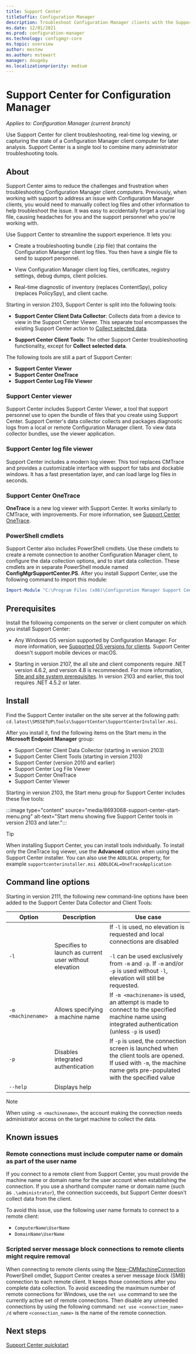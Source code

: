 ```yaml
---
title: Support Center
titleSuffix: Configuration Manager
description: Troubleshoot Configuration Manager clients with the Support Center.
ms.date: 12/01/2021
ms.prod: configuration-manager
ms.technology: configmgr-core
ms.topic: overview
author: mestew
ms.author: mstewart
manager: dougeby
ms.localizationpriority: medium
---
```


# Support Center for Configuration Manager

*Applies to: Configuration Manager (current branch)*

<!--1357489-->
Use Support Center for client troubleshooting, real-time log viewing, or capturing the state of a Configuration Manager client computer for later analysis. Support Center is a single tool to combine many administrator troubleshooting tools.

## About

Support Center aims to reduce the challenges and frustration when troubleshooting Configuration Manager client computers. Previously, when working with support to address an issue with Configuration Manager clients, you would need to manually collect log files and other information to help troubleshoot the issue. It was easy to accidentally forget a crucial log file, causing headaches for you and the support personnel who you're working with.

Use Support Center to streamline the support experience. It lets you:

- Create a troubleshooting bundle (.zip file) that contains the Configuration Manager client log files. You then have a single file to send to support personnel.  

- View Configuration Manager client log files, certificates, registry settings, debug dumps, client policies.  

- Real-time diagnostic of inventory (replaces ContentSpy), policy (replaces PolicySpy), and client cache.  

Starting in version 2103, Support Center is split into the following tools:<!--8693068-->

- **Support Center Client Data Collector**: Collects data from a device to view in the Support Center Viewer. This separate tool encompasses the existing Support Center action to [Collect selected data](support-center-ui-reference.md#collect-selected-data).

- **Support Center Client Tools**: The other Support Center troubleshooting functionality, except for **Collect selected data**.

The following tools are still a part of Support Center:

- **Support Center Viewer**
- **Support Center OneTrace**
- **Support Center Log File Viewer**

### Support Center viewer

Support Center includes Support Center Viewer, a tool that support personnel use to open the bundle of files that you create using Support Center. Support Center's data collector collects and packages diagnostic logs from a local or remote Configuration Manager client. To view data collector bundles, use the viewer application.

### Support Center log file viewer

Support Center includes a modern log viewer. This tool replaces CMTrace and provides a customizable interface with support for tabs and dockable windows. It has a fast presentation layer, and can load large log files in seconds.

### Support Center OneTrace

<!--3555962-->
**OneTrace** is a new log viewer with Support Center. It works similarly to CMTrace, with improvements. For more information, see [Support Center OneTrace](support-center-onetrace.md).

### PowerShell cmdlets

Support Center also includes PowerShell cmdlets. Use these cmdlets to create a remote connection to another Configuration Manager client, to configure the data collection options, and to start data collection. These cmdlets are in separate PowerShell module named **ConfigMgrSupportCenter.PS**. After you install Support Center, use the following command to import this module:

```powershell
Import-Module "C:\Program Files (x86)\Configuration Manager Support Center\ConfigMgrSupportCenter.PS.psd1"
```

## Prerequisites

Install the following components on the server or client computer on which you install Support Center:

- Any Windows OS version supported by Configuration Manager. For more information, see [Supported OS versions for clients](../plan-design/configs/supported-operating-systems-for-clients-and-devices.md). Support Center doesn't support mobile devices or macOS.

- Starting in version 2107, the all site and client components require .NET version 4.6.2, and version 4.8 is recommended.<!--10402814--> For more information, [Site and site system prerequisites](../../core/plan-design/configs/site-and-site-system-prerequisites.md#net-version-requirements). In version 2103 and earlier, this tool requires .NET 4.5.2 or later.

## Install

Find the Support Center installer on the site server at the following path: `cd.latest\SMSSETUP\Tools\SupportCenter\SupportCenterInstaller.msi`.

After you install it, find the following items on the Start menu in the **Microsoft Endpoint Manager** group:  

- Support Center Client Data Collector (starting in version 2103)
- Support Center Client Tools (starting in version 2103)
- Support Center (version 2010 and earlier)
- Support Center Log File Viewer
- Support Center OneTrace
- Support Center Viewer

Starting in version 2103, the Start menu group for Support Center includes these five tools:

:::image type="content" source="media/8693068-support-center-start-menu.png" alt-text="Start menu showing five Support Center tools in version 2103 and later.":::

> [!TIP]
> When installing Support Center, you can install tools individually. To install only the OneTrace log viewer, use the **Advanced** option when using the Support Center installer. You can also use the `ADDLOCAL` property, for example `supportcenterinstaller.msi ADDLOCAL=OneTraceApplication` <!--10915091-->

## Command line options
<!--9947307-->
Starting in version 2111, the following new command-line options have been added to the Support Center Data Collector and Client Tools:

|Option| Description | Use case|
|---|---|---|
| `-l` | Specifies to launch as current user without elevation | If `-l` is used, no elevation is requested and local connections are disabled </br></br> `-l` can be used exclusively from `-m` and `-p`. If `-m` and/or `-p` is used without `-l`, elevation will still be requested. |
|`-m <machinename>`| Allows specifying a machine name | If `-m <machinename>` is used, an attempt is made to connect to the specified machine name using integrated authentication (unless `-p` is used) |
|`-p`| Disables integrated authentication| If `-p` is used, the connection screen is launched when the client tools are opened. If used with `-m`, the machine name gets pre-populated with the specified value|
|`--help`| Displays help||

> [!NOTE]
> When using `-m <machinename>`, the account making the connection needs administrator access on the target machine to collect the data.

## Known issues

### Remote connections must include computer name or domain as part of the user name

If you connect to a remote client from Support Center, you must provide the machine name or domain name for the user account when establishing the connection. If you use a shorthand computer name or domain name (such as `.\administrator`), the connection succeeds, but Support Center doesn't collect data from the client.

To avoid this issue, use the following user name formats to connect to a remote client:

- `ComputerName\UserName`  
- `DomainName\UserName`  

### Scripted server message block connections to remote clients might require removal

When connecting to remote clients using the [New-CMMachineConnection](/previous-versions/system-center/powershell/system-center-2012-r2/dn688183(v=sc.20)) PowerShell cmdlet, Support Center creates a server message block (SMB) connection to each remote client. It keeps those connections after you complete data collection. To avoid exceeding the maximum number of remote connections for Windows, use the `net use` command to see the currently active set of remote connections. Then disable any unneeded connections by using the following command:
`net use <connection_name> /d`
where `<connection_name>` is the name of the remote connection.

## Next steps

[Support Center quickstart](support-center-quickstart.md)
